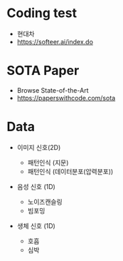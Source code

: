 
# Coding test

+ 현대차
+ https://softeer.ai/index.do


# SOTA Paper 
+ Browse State-of-the-Art
+ https://paperswithcode.com/sota


# Data

+ 이미지 신호(2D)
  + 패턴인식 (지문)
  + 패턴인식 (데이터분포(압력분포))
  
+ 음성 신호 (1D)
  + 노이즈캔슬링 
  + 빔포밍
  
+ 생체 신호 (1D)
  + 호흡
  + 심박 
